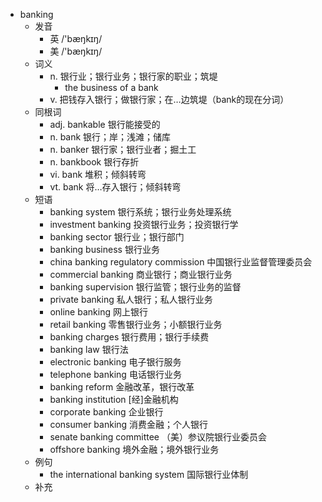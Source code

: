 - banking
  - 发音
    - 英 /'bæŋkɪŋ/
    - 美 /'bæŋkɪŋ/
  - 词义
    - n. 银行业；银行业务；银行家的职业；筑堤
      - the business of a bank
    - v. 把钱存入银行；做银行家；在…边筑堤（bank的现在分词）
  - 同根词
    - adj. bankable 银行能接受的
    - n. bank 银行；岸；浅滩；储库
    - n. banker 银行家；银行业者；掘土工
    - n. bankbook 银行存折
    - vi. bank 堆积；倾斜转弯
    - vt. bank 将…存入银行；倾斜转弯
  - 短语
    - banking system 银行系统；银行业务处理系统
    - investment banking 投资银行业务；投资银行学
    - banking sector 银行业；银行部门
    - banking business 银行业务
    - china banking regulatory commission 中国银行业监督管理委员会
    - commercial banking 商业银行；商业银行业务
    - banking supervision 银行监管；银行业务的监督
    - private banking 私人银行；私人银行业务
    - online banking 网上银行
    - retail banking 零售银行业务；小额银行业务
    - banking charges 银行费用；银行手续费
    - banking law 银行法
    - electronic banking 电子银行服务
    - telephone banking 电话银行业务
    - banking reform 金融改革，银行改革
    - banking institution [经]金融机构
    - corporate banking 企业银行
    - consumer banking 消费金融；个人银行
    - senate banking committee （美）参议院银行业委员会
    - offshore banking 境外金融；境外银行业务
  - 例句
    - the international banking system 国际银行业体制
  - 补充